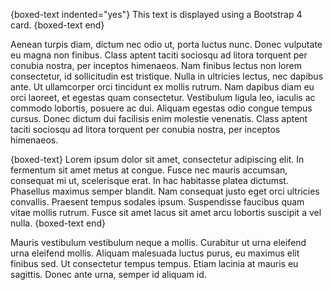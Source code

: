 {boxed-text indented="yes"}
This text is displayed using a Bootstrap 4 card.
{boxed-text end}

Aenean turpis diam, dictum nec odio ut, porta luctus nunc. Donec vulputate eu magna non finibus. Class aptent taciti sociosqu ad litora torquent per conubia nostra, per inceptos himenaeos. Nam finibus lectus non lorem consectetur, id sollicitudin est tristique. Nulla in ultricies lectus, nec dapibus ante. Ut ullamcorper orci tincidunt ex mollis rutrum. Nam dapibus diam eu orci laoreet, et egestas quam consectetur. Vestibulum ligula leo, iaculis ac commodo lobortis, posuere ac dui. Aliquam egestas odio congue tempus cursus. Donec dictum dui facilisis enim molestie venenatis. Class aptent taciti sociosqu ad litora torquent per conubia nostra, per inceptos himenaeos.

{boxed-text}
Lorem ipsum dolor sit amet, consectetur adipiscing elit. In fermentum sit amet metus at congue. Fusce nec mauris accumsan, consequat mi ut, scelerisque erat. In hac habitasse platea dictumst. Phasellus maximus semper blandit. Nam consequat justo eget orci ultricies convallis. Praesent tempus sodales ipsum. Suspendisse faucibus quam vitae mollis rutrum. Fusce sit amet lacus sit amet arcu lobortis suscipit a vel nulla.
{boxed-text end}

Mauris vestibulum vestibulum neque a mollis. Curabitur ut urna eleifend urna eleifend mollis. Aliquam malesuada luctus purus, eu maximus elit finibus sed. Ut consectetur tempus tempus. Etiam lacinia at mauris eu sagittis. Donec ante urna, semper id aliquam id.
